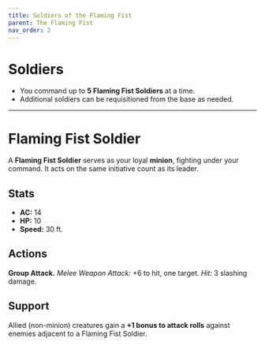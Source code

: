 ```yaml
---
title: Soldiers of the Flaming Fist
parent: The Flaming Fist
nav_order: 2
---
```


# Soldiers

* You command up to **5 Flaming Fist Soldiers** at a time.  
* Additional soldiers can be requisitioned from the base as needed.

---

# Flaming Fist Soldier

A **Flaming Fist Soldier** serves as your loyal **minion**, fighting under your command. It acts on the same initiative count as its leader.

## Stats
* **AC:** 14  
* **HP:** 10  
* **Speed:** 30 ft.  

## Actions

**Group Attack.** *Melee Weapon Attack:* +6 to hit, one target. *Hit:* 3 slashing damage.

## Support

Allied (non-minion) creatures gain a **+1 bonus to attack rolls** against enemies adjacent to a Flaming Fist Soldier.